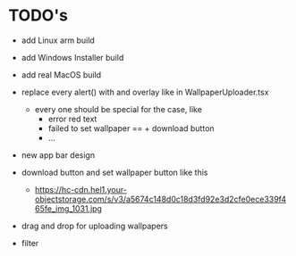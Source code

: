 # TODO's

- add Linux arm build
- add Windows Installer build
- add real MacOS build
- replace every alert() with and overlay like in WallpaperUploader.tsx
    - every one should be special for the case, like 
        - error red text
        - failed to set wallpaper == + download button
        - ...
- new app bar design

- download button and set wallpaper button like this
    - https://hc-cdn.hel1.your-objectstorage.com/s/v3/a5674c148d0c18d3fd92e3d2cfe0ece339f465fe_img_1031.jpg
- drag and drop for uploading wallpapers
- filter 